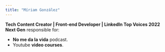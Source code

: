 ```yaml
---
title: "Míriam González"
---
```


**Tech Content Creator | Front-end Developer | LinkedIn Top Voices 2022 Next Gen** responsible for:

- **No me da la vida** podcast.
- Youtube **video courses**.
